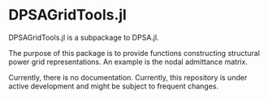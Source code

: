 # DPSAGridTools.jl

DPSAGridTools.jl is a subpackage to DPSA.jl.

The purpose of this package is to provide functions constructing structural power grid representations.
An example is the nodal admittance matrix.

Currently, there is no documentation. Currently, this repository is under active development and might
be subject to frequent changes.

